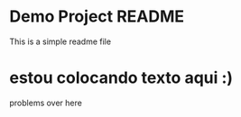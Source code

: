# Demo Project README

This is a simple readme file

# estou colocando texto aqui :)

problems over here